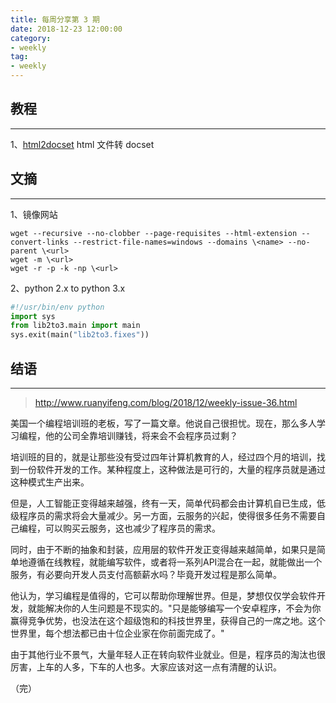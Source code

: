 ```yaml
---
title: 每周分享第 3 期
date: 2018-12-23 12:00:00
category:
- weekly
tag:
- weekly
---
```


## 教程
---
1、[html2docset](https://segmentfault.com/a/1190000000721142)
html 文件转 docset

## 文摘
---
1、镜像网站
```
wget --recursive --no-clobber --page-requisites --html-extension --convert-links --restrict-file-names=windows --domains \<name> --no-parent \<url>
wget -m \<url>    
wget -r -p -k -np \<url>
```

2、python 2.x to python 3.x
```python
#!/usr/bin/env python
import sys
from lib2to3.main import main
sys.exit(main("lib2to3.fixes"))
```
## 结语
---
> http://www.ruanyifeng.com/blog/2018/12/weekly-issue-36.html

美国一个编程培训班的老板，写了一篇文章。他说自己很担忧。现在，那么多人学习编程，他的公司全靠培训赚钱，将来会不会程序员过剩？

培训班的目的，就是让那些没有受过四年计算机教育的人，经过四个月的培训，找到一份软件开发的工作。某种程度上，这种做法是可行的，大量的程序员就是通过这种模式生产出来。

但是，人工智能正变得越来越强，终有一天，简单代码都会由计算机自已生成，低级程序员的需求将会大量减少。另一方面，云服务的兴起，使得很多任务不需要自己编程，可以购买云服务，这也减少了程序员的需求。

同时，由于不断的抽象和封装，应用层的软件开发正变得越来越简单，如果只是简单地遵循在线教程，就能编写软件，或者将一系列API混合在一起，就能做出一个服务，有必要向开发人员支付高额薪水吗？毕竟开发过程是那么简单。

他认为，学习编程是值得的，它可以帮助你理解世界。但是，梦想仅仅学会软件开发，就能解决你的人生问题是不现实的。"只是能够编写一个安卓程序，不会为你赢得竞争优势，也没法在这个超级饱和的科技世界里，获得自己的一席之地。这个世界里，每个想法都已由十位企业家在你前面完成了。"

由于其他行业不景气，大量年轻人正在转向软件业就业。但是，程序员的淘汰也很厉害，上车的人多，下车的人也多。大家应该对这一点有清醒的认识。

（完）